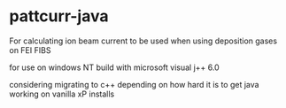 # pattcurr-java

For calculating ion beam current to be used when using deposition gases on FEI FIBS

for use on windows NT
build with microsoft visual j++ 6.0

considering migrating to c++ depending on how hard it is to get java working on vanilla xP installs
